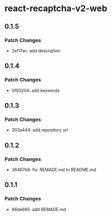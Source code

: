 # react-recaptcha-v2-web

## 0.1.5

### Patch Changes

- 2ef17ac: add description

## 0.1.4

### Patch Changes

- 0f93204: add keywords

## 0.1.3

### Patch Changes

- 303a444: add repository url

## 0.1.2

### Patch Changes

- 36467b9: fix: REMADE.md to README.md

## 0.1.1

### Patch Changes

- 96de695: add REMADE.md
